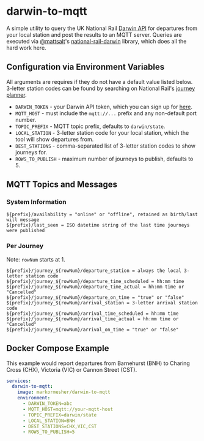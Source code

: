 # darwin-to-mqtt

A simple utility to query the UK National Rail [Darwin API](https://www.nationalrail.co.uk/100296.aspx) for departures from your local station and post the results to an MQTT server. Queries are executed via [@mattsalt](https://github.com/mattsalt)'s [national-rail-darwin](https://github.com/mattsalt/national-rail-darwin) library, which does all the hard work here.

## Configuration via Environment Variables

All arguments are requires if they do not have a default value listed below. 3-letter station codes can be found by searching on National Rail's [journey planner](https://www.nationalrail.co.uk).

- `DARWIN_TOKEN` - your Darwin API token, which you can sign up for [here](http://realtime.nationalrail.co.uk/OpenLDBWSRegistration).
- `MQTT_HOST` - must include the `mqtt://...` prefix and any non-default port number.
- `TOPIC_PREFIX` - MQTT topic prefix, defaults to `darwin/state`.
- `LOCAL_STATION` - 3-letter station code for your local station, which the tool will show departures from.
- `DEST_STATIONS` - comma-separated list of 3-letter station codes to show journeys for.
- `ROWS_TO_PUBLISH` - maximum number of journeys to publish, defaults to 5.

## MQTT Topics and Messages

### System Information

```
${prefix}/availability = "online" or "offline", retained as birth/last will message
${prefix}/last_seen = ISO datetime string of the last time journeys were published
```

### Per Journey

Note: `rowNum` starts at 1.

```
${prefix}/journey_${rowNum}/departure_station = always the local 3-letter station code
${prefix}/journey_${rowNum}/departure_time_scheduled = hh:mm time
${prefix}/journey_${rowNum}/departure_time_actual = hh:mm time or "Cancelled"
${prefix}/journey_${rowNum}/departure_on_time = "true" or "false"
${prefix}/journey_${rowNum}/arrival_station = 3-letter arrival station code
${prefix}/journey_${rowNum}/arrival_time_scheduled = hh:mm time
${prefix}/journey_${rowNum}/arrival_time_actual = hh:mm time or "Cancelled"
${prefix}/journey_${rowNum}/arrival_on_time = "true" or "false"
```

## Docker Compose Example

This example would report departures from Barnehurst (BNH) to Charing Cross (CHX), Victoria (VIC) or Cannon Street (CST).

```yaml
services:
  darwin-to-mqtt:
    image: markormesher/darwin-to-mqtt
    environment:
      - DARWIN_TOKEN=abc
      - MQTT_HOST=mqtt://your-mqtt-host
      - TOPIC_PREFIX=darwin/state
      - LOCAL_STATION=BNH
      - DEST_STATIONS=CHX,VIC,CST
      - ROWS_TO_PUBLISH=5
```
